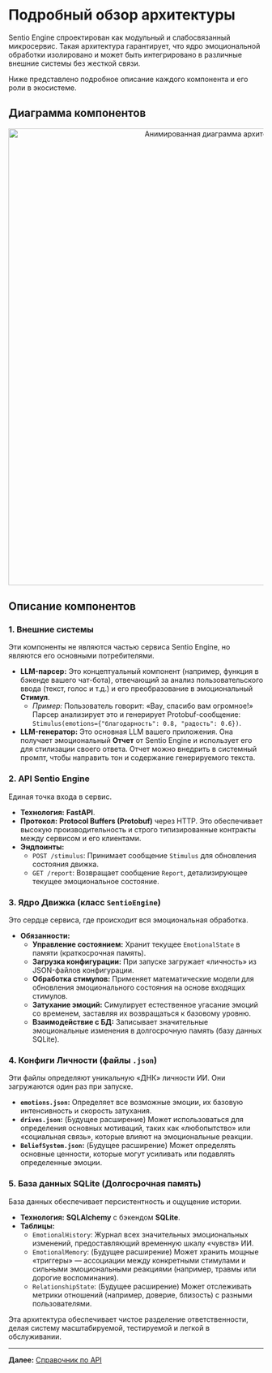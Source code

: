 # Подробный обзор архитектуры

Sentio Engine спроектирован как модульный и слабосвязанный микросервис. Такая архитектура гарантирует, что ядро эмоциональной обработки изолировано и может быть интегрировано в различные внешние системы без жесткой связи.

Ниже представлено подробное описание каждого компонента и его роли в экосистеме.

## Диаграмма компонентов

<div align="center">
  <img src="docs/assets/sentio_architecture_diagram.svg" alt="Анимированная диаграмма архитектуры Sentio Engine" width="900"/>
</div>

## Описание компонентов

### 1. Внешние системы

Эти компоненты не являются частью сервиса Sentio Engine, но являются его основными потребителями.

*   **LLM-парсер:** Это концептуальный компонент (например, функция в бэкенде вашего чат-бота), отвечающий за анализ пользовательского ввода (текст, голос и т.д.) и его преобразование в эмоциональный **Стимул**.
    *   *Пример:* Пользователь говорит: «Вау, спасибо вам огромное!» Парсер анализирует это и генерирует Protobuf-сообщение: `Stimulus(emotions={"благодарность": 0.8, "радость": 0.6})`.
*   **LLM-генератор:** Это основная LLM вашего приложения. Она получает эмоциональный **Отчет** от Sentio Engine и использует его для стилизации своего ответа. Отчет можно внедрить в системный промпт, чтобы направить тон и содержание генерируемого текста.

### 2. API Sentio Engine

Единая точка входа в сервис.

*   **Технология:** **FastAPI**.
*   **Протокол:** **Protocol Buffers (Protobuf)** через HTTP. Это обеспечивает высокую производительность и строго типизированные контракты между сервисом и его клиентами.
*   **Эндпоинты:**
    *   `POST /stimulus`: Принимает сообщение `Stimulus` для обновления состояния движка.
    *   `GET /report`: Возвращает сообщение `Report`, детализирующее текущее эмоциональное состояние.

### 3. Ядро Движка (класс `SentioEngine`)

Это сердце сервиса, где происходит вся эмоциональная обработка.

*   **Обязанности:**
    *   **Управление состоянием:** Хранит текущее `EmotionalState` в памяти (краткосрочная память).
    *   **Загрузка конфигурации:** При запуске загружает «личность» из JSON-файлов конфигурации.
    *   **Обработка стимулов:** Применяет математические модели для обновления эмоционального состояния на основе входящих стимулов.
    *   **Затухание эмоций:** Симулирует естественное угасание эмоций со временем, заставляя их возвращаться к базовому уровню.
    *   **Взаимодействие с БД:** Записывает значительные эмоциональные изменения в долгосрочную память (базу данных SQLite).

### 4. Конфиги Личности (файлы `.json`)

Эти файлы определяют уникальную «ДНК» личности ИИ. Они загружаются один раз при запуске.

*   **`emotions.json`:** Определяет все возможные эмоции, их базовую интенсивность и скорость затухания.
*   **`drives.json`:** (Будущее расширение) Может использоваться для определения основных мотиваций, таких как «любопытство» или «социальная связь», которые влияют на эмоциональные реакции.
*   **`BeliefSystem.json`:** (Будущее расширение) Может определять основные ценности, которые могут усиливать или подавлять определенные эмоции.

### 5. База данных SQLite (Долгосрочная память)

База данных обеспечивает персистентность и ощущение истории.

*   **Технология:** **SQLAlchemy** с бэкендом **SQLite**.
*   **Таблицы:**
    *   `EmotionalHistory`: Журнал всех значительных эмоциональных изменений, предоставляющий временную шкалу «чувств» ИИ.
    *   `EmotionalMemory`: (Будущее расширение) Может хранить мощные «триггеры» — ассоциации между конкретными стимулами и сильными эмоциональными реакциями (например, травмы или дорогие воспоминания).
    *   `RelationshipState`: (Будущее расширение) Может отслеживать метрики отношений (например, доверие, близость) с разными пользователями.

Эта архитектура обеспечивает чистое разделение ответственности, делая систему масштабируемой, тестируемой и легкой в обслуживании.

---

**Далее:** [Справочник по API](./03_api_reference.md)
